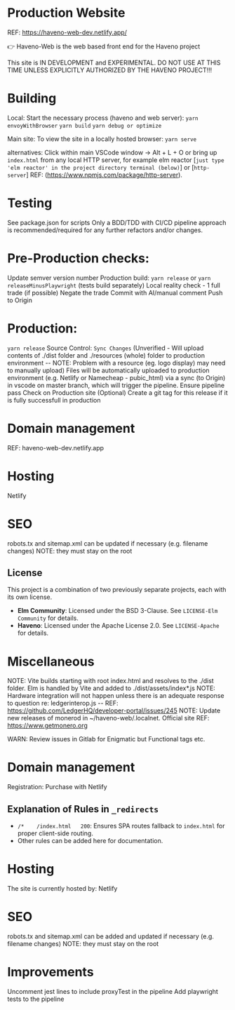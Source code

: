 # Production Website
REF: https://haveno-web-dev.netlify.app/

👉 Haveno-Web is the web based front end for the Haveno project

This site is IN DEVELOPMENT and EXPERIMENTAL. DO NOT USE AT THIS TIME UNLESS EXPLICITLY AUTHORIZED BY THE HAVENO PROJECT!!!

# Building
Local:
Start the necessary process (haveno and web server):
`yarn envoyWithBrowser`
`yarn build`
`yarn debug or optimize`

Main site:
To view the site in a locally hosted browser:
`yarn serve`

alternatives:
Click within main VSCode window -> Alt + L + O
or bring up `index.html` from any local HTTP server, for example 
elm reactor [`just type 'elm reactor' in the project directory terminal (below)`]
or [`http-server`]
REF: (https://www.npmjs.com/package/http-server).

# Testing
See package.json for scripts
Only a BDD/TDD with CI/CD pipeline approach is recommended/required for any further refactors and/or changes.

# Pre-Production checks:
Update semver version number
Production build: `yarn release` or `yarn releaseMinusPlaywright` (tests build separately)
Local reality check - 1 full trade (if possible)
Negate the trade
Commit with AI/manual comment
Push to Origin


# Production:
`yarn release`
Source Control: `Sync Changes`
(Unverified - Will upload contents of ./dist folder and ./resources (whole) folder to production environment 
-- NOTE: Problem with a resource (eg. logo display) may need to manually upload)
Files will be automatically uploaded to production environment (e.g. Netlify or Namecheap - pubic_html) via a sync (to Origin) in vscode 
on master branch, which will trigger the pipeline.
Ensure pipeline pass
Check on Production site
(Optional) Create a git tag for this release if it is fully successfull in production


# Domain management
REF: haveno-web-dev.netlify.app

# Hosting
Netlify

# SEO
robots.tx and sitemap.xml can be updated if necessary (e.g. filename changes)
NOTE: they must stay on the root


## License

This project is a combination of two previously separate projects, each with its own license.

- **Elm Community**: Licensed under the BSD 3-Clause. See `LICENSE-Elm Community` for details.
- **Haveno**: Licensed under the Apache License 2.0. See `LICENSE-Apache` for details.



# Miscellaneous
NOTE: Vite builds starting with root index.html and resolves to the ./dist folder. Elm is handled by Vite and added to ./dist/assets/index*.js
NOTE: Hardware integration will not happen unless there is an adequate response to question re: ledgerinterop.js -- REF: https://github.com/LedgerHQ/developer-portal/issues/245
NOTE: Update new releases of monerod in ~/haveno-web/.localnet. Official site REF: https://www.getmonero.org






WARN: Review issues in Gitlab for Enigmatic but Functional tags etc.


# Domain management
Registration:
Purchase with Netlify


## Explanation of Rules in `_redirects`

- `/*    /index.html   200`: Ensures SPA routes fallback to `index.html` for proper client-side routing.
- Other rules can be added here for documentation.


# Hosting
The site is currently hosted by:
Netlify

# SEO
robots.tx and sitemap.xml can be added and updated if necessary (e.g. filename changes)
NOTE: they must stay on the root

# Improvements
Uncomment jest lines to include proxyTest in the pipeline
Add playwright tests to the pipeline



